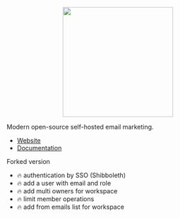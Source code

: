 <p align="center"><img src="https://sendportal.io/img/sendportal.png" width="250"></p>


Modern open-source self-hosted email marketing.

- [Website](https://sendportal.io)
- [Documentation](https://sendportal.io/docs)



Forked version 
- 🔥 authentication by SSO (Shibboleth)
- 🔥 add a user with email and role 
- 🔥 add multi owners for workspace
- 🔥 limit member operations
- 🔥 add from emails list for workspace

